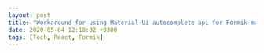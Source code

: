 ```yaml
---
layout: post
title: "Workaround for using Material-Ui autocomplete api for Formik-material UI"
date: 2020-05-04 12:18:02 +0300
tags: [Tech, React, Formik]
---
```

